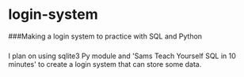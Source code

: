 # login-system
###Making a login system to practice with SQL and Python
###
I plan on using sqlite3 Py module and 'Sams Teach Yourself SQL in 10 minutes' to create a login system that can store some data.


